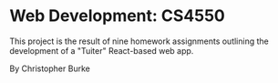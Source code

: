 # Web Development: CS4550

This project is the result of nine homework assignments outlining the development of a "Tuiter" 
React-based web app.

By Christopher Burke